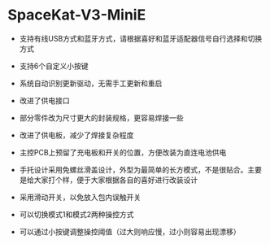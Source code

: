 # SpaceKat-V3-MiniE



- 支持有线USB方式和蓝牙方式，请根据喜好和蓝牙适配器信号自行选择和切换方式

- 支持6个自定义小按键

- 系统自动识别更新驱动，无需手工更新和重启

- 改进了供电接口

- 部分零件改为尺寸更大的封装规格，更容易焊接一些

- 改进了供电板，减少了焊接复杂程度

- 主控PCB上预留了充电板和开关的位置，方便改装为直连电池供电

- 手托设计采用免螺丝滑盖设计，外型为最简单的长方模式，不是很贴合。主要是给大家打个样，便于大家根据各自的喜好进行改装设计

- 采用滑动开关，以免放入包内误触开关

- 可以切换模式1和模式2两种操控方式

- 可以通过小按键调整操控阈值（过大则响应慢，过小则容易出现漂移）
